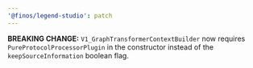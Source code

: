 ```yaml
---
'@finos/legend-studio': patch
---
```


**BREAKING CHANGE:** `V1_GraphTransformerContextBuilder` now requires `PureProtocolProcessorPlugin` in the constructor instead of the `keepSourceInformation` boolean flag.
